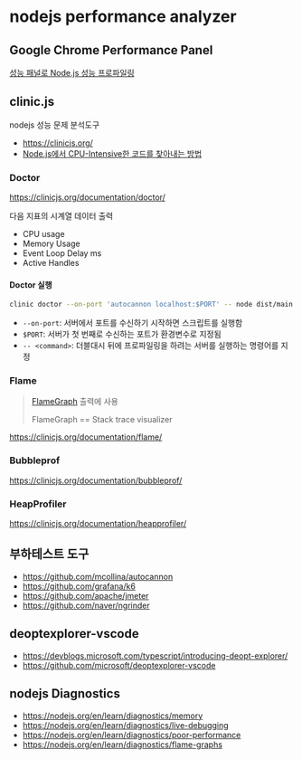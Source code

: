 # nodejs performance analyzer

## Google Chrome Performance Panel

[성능 패널로 Node.js 성능 프로파일링](https://developer.chrome.com/docs/devtools/performance/nodejs?hl=ko)

## clinic.js

nodejs 성능 문제 분석도구

- <https://clinicjs.org/>
- [Node.js에서 CPU-Intensive한 코드를 찾아내는 방법](https://youtu.be/pMo8M5cqxfQ?t=3569)

### Doctor

<https://clinicjs.org/documentation/doctor/>

다음 지표의 시계열 데이터 출력

- CPU usage
- Memory Usage
- Event Loop Delay ms
- Active Handles

#### Doctor 실행

```sh
clinic doctor --on-port 'autocannon localhost:$PORT' -- node dist/main.js
```

- `--on-port`: 서버에서 포트를 수신하기 시작하면 스크립트를 실행함
- `$PORT`: 서버가 첫 번째로 수신하는 포트가 환경변수로 지정됨
- `-- <command>`: 더블대시 뒤에 프로파일링을 하려는 서버를 실행하는 명령어를 지정

### Flame

> [FlameGraph](https://github.com/brendangregg/FlameGraph) 출력에 사용
>
> FlameGraph == Stack trace visualizer

<https://clinicjs.org/documentation/flame/>

### Bubbleprof

<https://clinicjs.org/documentation/bubbleprof/>

### HeapProfiler

<https://clinicjs.org/documentation/heapprofiler/>

## 부하테스트 도구

- <https://github.com/mcollina/autocannon>
- <https://github.com/grafana/k6>
- <https://github.com/apache/jmeter>
- <https://github.com/naver/ngrinder>

## deoptexplorer-vscode

- <https://devblogs.microsoft.com/typescript/introducing-deopt-explorer/>
- <https://github.com/microsoft/deoptexplorer-vscode>

## nodejs Diagnostics

- <https://nodejs.org/en/learn/diagnostics/memory>
- <https://nodejs.org/en/learn/diagnostics/live-debugging>
- <https://nodejs.org/en/learn/diagnostics/poor-performance>
- <https://nodejs.org/en/learn/diagnostics/flame-graphs>
